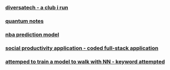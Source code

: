 ### [diversatech - a club i run](https://diversatech-website.vercel.app/) <br />

### [quantum notes](https://github.com/cameron-d28/quantum) <br />

### [nba prediction model](https://github.com/cameron-d28/NBA_Prediction) <br />

### [social productivity application - coded full-stack application](https://youtu.be/_Oei1uoy428) <br />

### [attemped to train a model to walk with NN - keyword attempted](https://youtu.be/lnIWQPFu-pQ) <br />
